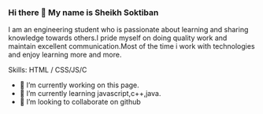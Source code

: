 ### Hi there 👋 My name is Sheikh Soktiban

I am an engineering student who is passionate about learning and sharing knowledge towards others.I pride myself on doing quality work and maintain excellent communication.Most of the time i work with technologies and enjoy learning more and more.

Skills: HTML / CSS/JS/C

- 🔭 I’m currently working on this page. 
- 🌱 I’m currently learning javascript,c++,java.
- 👯 I’m looking to collaborate on github 
